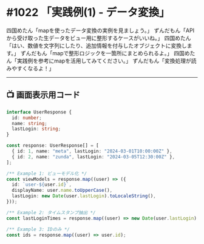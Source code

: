 # #1022 「実践例(1) - データ変換」

四国めたん「mapを使ったデータ変換の実例を見ましょう。」
ずんだもん「APIから受け取った生データをビュー用に整形するケースがいいね。」
四国めたん「はい、数値を文字列にしたり、追加情報を付与したオブジェクトに変換します。」
ずんだもん「mapで整形ロジックを一箇所にまとめられるよ。」
四国めたん「実践例を参考にmapを活用してみてください。」
ずんだもん「変換処理が読みやすくなるよ！」

---

## 📺 画面表示用コード

```typescript
interface UserResponse {
  id: number;
  name: string;
  lastLogin: string;
}

const response: UserResponse[] = [
  { id: 1, name: "meta", lastLogin: "2024-03-01T10:00:00Z" },
  { id: 2, name: "zunda", lastLogin: "2024-03-05T12:30:00Z" },
];

/** Example 1: ビューモデル化 */ 
const viewModels = response.map((user) => ({
  id: `user-${user.id}`,
  displayName: user.name.toUpperCase(),
  lastLogin: new Date(user.lastLogin).toLocaleString(),
}));

/** Example 2: タイムスタンプ抽出 */
const lastLoginTimes = response.map((user) => new Date(user.lastLogin).getTime());

/** Example 3: IDのみ */
const ids = response.map((user) => user.id);
```
